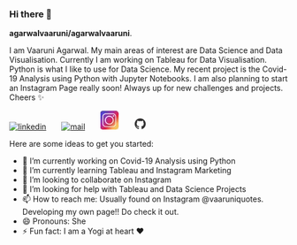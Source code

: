 ### Hi there 👋


**agarwalvaaruni/agarwalvaaruni**.

I am Vaaruni Agarwal. My main areas of interest are Data Science and Data Visualisation. Currently I am working on Tableau for Data Visualisation. Python is what I like to use for Data Science. My recent project is the Covid-19 Analysis using Python with Jupyter Notebooks. I am also planning to start an Instagram Page really soon! Always up for new challenges and projects. Cheers ✨

[![linkedin](https://github.com/arpit-dwivedi/arpit-dwivedi.github.io/blob/master/assets/img/Webp.net-resizeimage.png)](https://www.linkedin.com/in/vaaru)&nbsp;&nbsp;&nbsp;&nbsp;&nbsp;&nbsp;&nbsp;[![mail](https://github.com/arpit-dwivedi/arpit-dwivedi/blob/master/m1.png)](mailto:ashalu811@gmail.com)&nbsp;&nbsp;&nbsp;&nbsp;&nbsp;&nbsp;&nbsp;[![instagram](https://github.com/agarwalvaaruni/demo/blob/master/indta.jpg)](https://www.instagram.com/vaaruniquotes/)&nbsp;&nbsp;&nbsp;&nbsp;&nbsp;&nbsp;&nbsp;[![github](https://github.com/agarwalvaaruni/demo/blob/master/git.png)](https://github.com/agarwalvaaruni)


Here are some ideas to get you started:

- 🔭 I’m currently working on Covid-19 Analysis using Python
- 🌱 I’m currently learning Tableau and Instagram Marketing
- 👯 I’m looking to collaborate on Instagram
- 🤔 I’m looking for help with Tableau and Data Science Projects
- 📫 How to reach me: Usually found on Instagram @vaaruniquotes. Developing my own page!! Do check it out.
- 😄 Pronouns: She
- ⚡ Fun fact: I am a Yogi at heart ❤️

